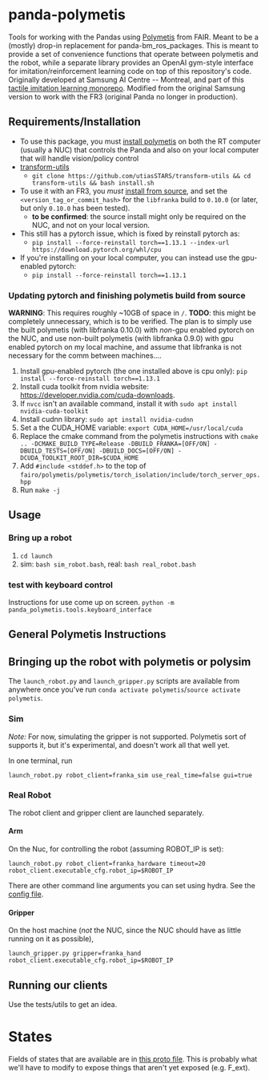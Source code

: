 # panda-polymetis
Tools for working with the Pandas using [Polymetis](https://facebookresearch.github.io/fairo/polymetis/) from FAIR. Meant to be a (mostly) drop-in replacement for panda-bm_ros_packages.
This is meant to provide a set of convenience functions that operate between polymetis and the robot, while a separate library provides an OpenAI gym-style interface for imitation/reinforcement learning code on top of this repository's code.
Originally developed at Samsung AI Centre -- Montreal, and part of this [tactile imitation learning monorepo](https://github.com/SAIC-MONTREAL/tactile-il).
Modified from the original Samsung version to work with the FR3 (original Panda no longer in production).

## Requirements/Installation
- To use this package, you must [install polymetis](https://facebookresearch.github.io/fairo/polymetis/installation.html) on both the RT computer (usually a NUC) that controls the Panda and also on your local computer that will handle vision/policy control
- [transform-utils](https://github.com/utiasSTARS/transform-utils)
  - `git clone https://github.com/utiasSTARS/transform-utils && cd transform-utils && bash install.sh`
- To use it with an FR3, you *must* [install from source](https://facebookresearch.github.io/fairo/polymetis/installation.html#from-source), and set the `<version_tag_or_commit_hash>` for the `libfranka` build to `0.10.0` (or later, but only `0.10.0` has been tested).
  - **to be confirmed**: the source install might only be required on the NUC, and not on your local version.
- This still has a pytorch issue, which is fixed by reinstall pytorch as:
  - `pip install --force-reinstall torch==1.13.1 --index-url https://download.pytorch.org/whl/cpu`
- If you're installing on your local computer, you can instead use the gpu-enabled pytorch:
  - `pip install --force-reinstall torch==1.13.1`

### Updating pytorch and finishing polymetis build from source
**WARNING**: This requires roughly ~10GB of space in `/`.
**TODO**: this might be completely unnecessary, which is to be verified.
The plan is to simply use the built polymetis (with libfranka 0.10.0) with *non*-gpu enabled pytorch on the NUC, and use non-built polymetis (with libfranka 0.9.0) with gpu enabled pytorch on my local machine, and assume that libfranka is not necessary for the comm between machines....

1. Install gpu-enabled pytorch (the one installed above is cpu only): `pip install --force-reinstall torch==1.13.1`
2. Install cuda toolkit from nvidia website: https://developer.nvidia.com/cuda-downloads.
3. If `nvcc` isn't an available command, install it with `sudo apt install nvidia-cuda-toolkit`
4. Install cudnn library: `sudo apt install nvidia-cudnn`
5. Set a the CUDA_HOME variable: `export CUDA_HOME=/usr/local/cuda`
6. Replace the cmake command from the polymetis instructions with `cmake .. -DCMAKE_BUILD_TYPE=Release -DBUILD_FRANKA=[OFF/ON] -DBUILD_TESTS=[OFF/ON] -DBUILD_DOCS=[OFF/ON] -DCUDA_TOOLKIT_ROOT_DIR=$CUDA_HOME`
7. Add `#include <stddef.h>` to the top of `fairo/polymetis/polymetis/torch_isolation/include/torch_server_ops.hpp`
8. Run `make -j`

## Usage

### Bring up a robot
1. `cd launch`
2. sim: `bash sim_robot.bash`, real: `bash real_robot.bash`

### test with keyboard control
Instructions for use come up on screen.
`python -m panda_polymetis.tools.keyboard_interface`

## General Polymetis Instructions

## Bringing up the robot with polymetis or polysim
The `launch_robot.py` and `launch_gripper.py` scripts are available from anywhere once you've run `conda activate polymetis`/`source activate polymetis`.

### Sim
*Note:* For now, simulating the gripper is not supported.
Polymetis sort of supports it, but it's experimental, and doesn't work all that well yet.

In one terminal, run
```
launch_robot.py robot_client=franka_sim use_real_time=false gui=true
```

### Real Robot
The robot client and gripper client are launched separately.

#### Arm
On the Nuc, for controlling the robot (assuming ROBOT_IP is set):
```
launch_robot.py robot_client=franka_hardware timeout=20 robot_client.executable_cfg.robot_ip=$ROBOT_IP
```

There are other command line arguments you can set using hydra.
See the [config file](https://github.com/facebookresearch/fairo/blob/main/polymetis/polymetis/conf/robot_client/franka_hardware.yaml).

#### Gripper
On the host machine (_not_ the NUC, since the NUC should have as little running on it as possible),
```
launch_gripper.py gripper=franka_hand robot_client.executable_cfg.robot_ip=$ROBOT_IP
```

## Running our clients
Use the tests/utils to get an idea.

# States
Fields of states that are available are in [this proto file](https://github.com/facebookresearch/fairo/blob/main/polymetis/polymetis/protos/polymetis.proto).
This is probably what we'll have to modify to expose things that aren't yet exposed (e.g. F_ext).
